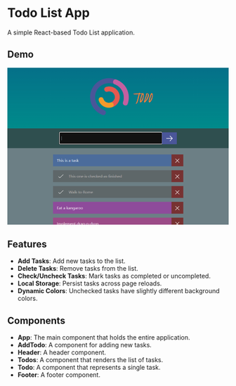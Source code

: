 # Todo List App

A simple React-based Todo List application.

## Demo

![Demo Screenshot](/public/screenshot.png)

## Features

-  **Add Tasks**: Add new tasks to the list.
-  **Delete Tasks**: Remove tasks from the list.
-  **Check/Uncheck Tasks**: Mark tasks as completed or uncompleted.
-  **Local Storage**: Persist tasks across page reloads.
-  **Dynamic Colors**: Unchecked tasks have slightly different background colors.

## Components

-  **App**: The main component that holds the entire application.
-  **AddTodo**: A component for adding new tasks.
-  **Header**: A header component.
-  **Todos**: A component that renders the list of tasks.
-  **Todo**: A component that represents a single task.
-  **Footer**: A footer component.
